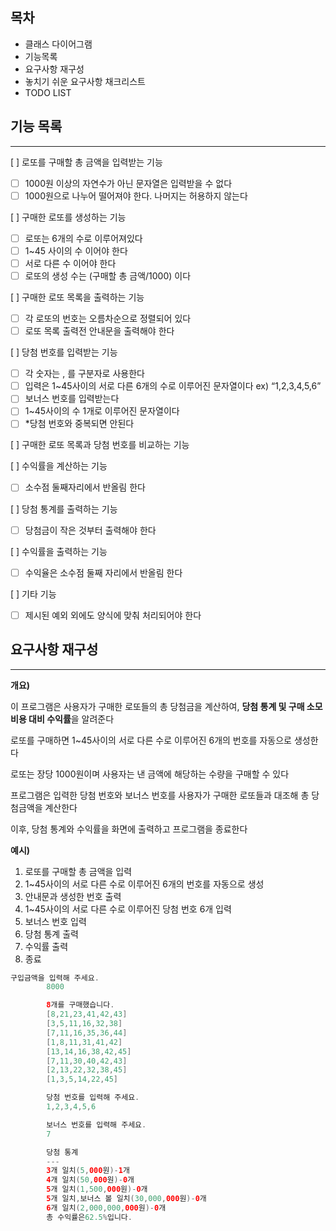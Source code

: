 ## 목차

- 클래스 다이어그램
- 기능목록
- 요구사항 재구성
- 놓치기 쉬운 요구사항 채크리스트
- TODO LIST

## 기능 목록

---

[  ] 로또를 구매할 총 금액을 입력받는 기능

- [  ] 1000원 이상의 자연수가 아닌 문자열은 입력받을 수 없다
- [  ] 1000원으로 나누어 떨어져야 한다. 나머지는 허용하지 않는다

[  ] 구매한 로또를 생성하는 기능

- [  ]  로또는 6개의 수로 이루어져있다
- [  ]  1~45 사이의 수 이어야 한다
- [  ] 서로 다른 수 이어야 한다
- [  ] 로또의 생성 수는 (구매할 총 금액/1000) 이다

[  ]  구매한 로또 목록을 출력하는 기능

- [  ] 각 로또의 번호는 오름차순으로 정렬되어 있다
- [  ] 로또 목록 출력전 안내문을 출력해야 한다

[  ] 당첨 번호를 입력받는 기능

- [  ] 각 숫자는 , 를 구분자로 사용한다
- [  ] 입력은 1~45사이의 서로 다른 6개의 수로 이루어진 문자열이다 ex) “1,2,3,4,5,6”
- [  ] 보너스 번호를 입력받는다
- [  ] 1~45사이의 수 1개로 이루어진 문자열이다
- [  ] *당첨 번호와 중복되면 안된다

[  ] 구매한 로또 목록과 당첨 번호를 비교하는 기능

[  ] 수익률을 계산하는 기능

- [  ] 소수점 둘째자리에서 반올림 한다

[  ] 당첨 통계를 출력하는 기능

- [  ] 당첨금이 작은 것부터 출력해야 한다

[  ] 수익률을 출력하는 기능

- [  ] 수익율은 소수점 둘째 자리에서 반올림 한다

[  ] 기타 기능

- [  ] 제시된 예외 외에도 양식에 맞춰 처리되어야 한다

## 요구사항 재구성

---

**개요)**

이 프로그램은 사용자가 구매한 로또들의 총 당첨금을 계산하여, **당첨 통계 및 구매 소모 비용 대비 수익률**을 알려준다

로또를 구매하면 1~45사이의 서로 다른 수로 이루어진 6개의 번호를 자동으로 생성한다

로또는 장당 1000원이며 사용자는 낸 금액에 해당하는 수량을 구매할 수 있다

프로그램은 입력한 당첨 번호와 보너스 번호를 사용자가 구매한 로또들과 대조해 총 당첨금액을 계산한다

이후, 당첨 통계와 수익률을 화면에 출력하고 프로그램을 종료한다

**예시)**

1. 로또를 구매할 총 금액을 입력
2. 1~45사이의 서로 다른 수로 이루어진 6개의 번호를 자동으로 생성
3. 안내문과 생성한 번호 출력
4. 1~45사이의 서로 다른 수로 이루어진 당첨 번호 6개 입력
5. 보너스 번호 입력
6. 당첨 통계 출력
7. 수익률 출력
8. 종료

```java
구입금액을 입력해 주세요.
        8000

        8개를 구매했습니다.
        [8,21,23,41,42,43]
        [3,5,11,16,32,38]
        [7,11,16,35,36,44]
        [1,8,11,31,41,42]
        [13,14,16,38,42,45]
        [7,11,30,40,42,43]
        [2,13,22,32,38,45]
        [1,3,5,14,22,45]

        당첨 번호를 입력해 주세요.
        1,2,3,4,5,6

        보너스 번호를 입력해 주세요.
        7

        당첨 통계
        ---
        3개 일치(5,000원)-1개
        4개 일치(50,000원)-0개
        5개 일치(1,500,000원)-0개
        5개 일치,보너스 볼 일치(30,000,000원)-0개
        6개 일치(2,000,000,000원)-0개
        총 수익률은62.5%입니다.
```
